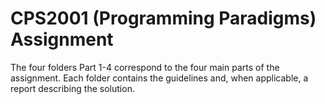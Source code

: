 # CPS2001 (Programming Paradigms) Assignment

The four folders Part 1-4 correspond to the four main parts of the assignment. Each folder contains the guidelines and, when applicable, a report describing the solution.
